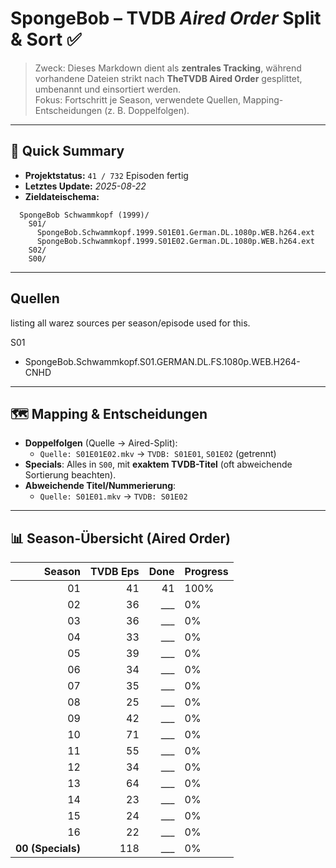 # SpongeBob – TVDB *Aired Order* Split & Sort ✅

> Zweck: Dieses Markdown dient als **zentrales Tracking**, während vorhandene Dateien strikt nach **TheTVDB Aired Order** gesplittet, umbenannt und einsortiert werden.  
> Fokus: Fortschritt je Season, verwendete Quellen, Mapping-Entscheidungen (z. B. Doppelfolgen).

---

## 📌 Quick Summary

- **Projektstatus:** `41 / 732` Episoden fertig  
- **Letztes Update:** _2025-08-22_  
- **Zieldateischema:**  
```
  SpongeBob Schwammkopf (1999)/
    S01/
      SpongeBob.Schwammkopf.1999.S01E01.German.DL.1080p.WEB.h264.ext
      SpongeBob.Schwammkopf.1999.S01E02.German.DL.1080p.WEB.h264.ext
    S02/
    S00/
```

---

## **Quellen** 
listing all warez sources per season/episode used for this.

S01

  - SpongeBob.Schwammkopf.S01.GERMAN.DL.FS.1080p.WEB.H264-CNHD

---

## 🗺️ Mapping & Entscheidungen


- **Doppelfolgen** (Quelle → Aired-Split):  
  - `Quelle: S01E01E02.mkv` → `TVDB: S01E01`, `S01E02` (getrennt)  
- **Specials**: Alles in `S00`, mit **exaktem TVDB-Titel** (oft abweichende Sortierung beachten).
- **Abweichende Titel/Nummerierung**:
  - `Quelle: S01E01.mkv` → `TVDB: S01E02`

---

## 📊 Season-Übersicht (Aired Order)

| Season | TVDB Eps | Done | Progress |
|-------:|---------:|-----:|---------|
| 01     |    41   | 41  |  100% |
| 02     |    36   | ___  |  0% |
| 03     |    36   | ___  |  0% |
| 04     |    33   | ___  |  0% |
| 05     |    39   | ___  |  0% |
| 06     |    34   | ___  |  0% |
| 07     |    35   | ___  |  0% |
| 08     |    25   | ___  |  0% |
| 09     |    42   | ___  |  0% |
| 10     |    71   | ___  |  0% |
| 11     |    55   | ___  |  0% |
| 12     |    34   | ___  |  0% |
| 13     |    64   | ___  |  0% |
| 14     |    23   | ___  |  0% |
| 15     |    24   | ___  |  0% |
| 16     |    22   | ___  |  0% |
| **00 (Specials)** | 118 | ___ |  0% |
